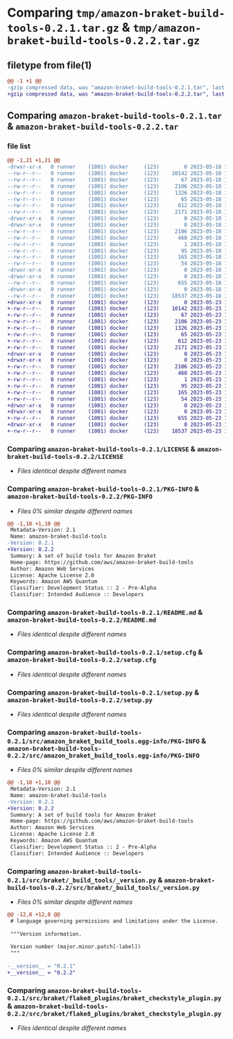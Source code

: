 # Comparing `tmp/amazon-braket-build-tools-0.2.1.tar.gz` & `tmp/amazon-braket-build-tools-0.2.2.tar.gz`

## filetype from file(1)

```diff
@@ -1 +1 @@
-gzip compressed data, was "amazon-braket-build-tools-0.2.1.tar", last modified: Thu May 18 16:04:56 2023, max compression
+gzip compressed data, was "amazon-braket-build-tools-0.2.2.tar", last modified: Tue May 23 16:06:24 2023, max compression
```

## Comparing `amazon-braket-build-tools-0.2.1.tar` & `amazon-braket-build-tools-0.2.2.tar`

### file list

```diff
@@ -1,21 +1,21 @@
-drwxr-xr-x   0 runner    (1001) docker     (123)        0 2023-05-18 16:04:56.415351 amazon-braket-build-tools-0.2.1/
--rw-r--r--   0 runner    (1001) docker     (123)    10142 2023-05-18 16:04:42.000000 amazon-braket-build-tools-0.2.1/LICENSE
--rw-r--r--   0 runner    (1001) docker     (123)       67 2023-05-18 16:04:42.000000 amazon-braket-build-tools-0.2.1/NOTICE
--rw-r--r--   0 runner    (1001) docker     (123)     2106 2023-05-18 16:04:56.415351 amazon-braket-build-tools-0.2.1/PKG-INFO
--rw-r--r--   0 runner    (1001) docker     (123)     1326 2023-05-18 16:04:42.000000 amazon-braket-build-tools-0.2.1/README.md
--rw-r--r--   0 runner    (1001) docker     (123)       65 2023-05-18 16:04:42.000000 amazon-braket-build-tools-0.2.1/pyproject.toml
--rw-r--r--   0 runner    (1001) docker     (123)      612 2023-05-18 16:04:56.415351 amazon-braket-build-tools-0.2.1/setup.cfg
--rw-r--r--   0 runner    (1001) docker     (123)     2171 2023-05-18 16:04:42.000000 amazon-braket-build-tools-0.2.1/setup.py
-drwxr-xr-x   0 runner    (1001) docker     (123)        0 2023-05-18 16:04:56.415351 amazon-braket-build-tools-0.2.1/src/
-drwxr-xr-x   0 runner    (1001) docker     (123)        0 2023-05-18 16:04:56.415351 amazon-braket-build-tools-0.2.1/src/amazon_braket_build_tools.egg-info/
--rw-r--r--   0 runner    (1001) docker     (123)     2106 2023-05-18 16:04:56.000000 amazon-braket-build-tools-0.2.1/src/amazon_braket_build_tools.egg-info/PKG-INFO
--rw-r--r--   0 runner    (1001) docker     (123)      468 2023-05-18 16:04:56.000000 amazon-braket-build-tools-0.2.1/src/amazon_braket_build_tools.egg-info/SOURCES.txt
--rw-r--r--   0 runner    (1001) docker     (123)        1 2023-05-18 16:04:56.000000 amazon-braket-build-tools-0.2.1/src/amazon_braket_build_tools.egg-info/dependency_links.txt
--rw-r--r--   0 runner    (1001) docker     (123)       95 2023-05-18 16:04:56.000000 amazon-braket-build-tools-0.2.1/src/amazon_braket_build_tools.egg-info/entry_points.txt
--rw-r--r--   0 runner    (1001) docker     (123)      165 2023-05-18 16:04:56.000000 amazon-braket-build-tools-0.2.1/src/amazon_braket_build_tools.egg-info/requires.txt
--rw-r--r--   0 runner    (1001) docker     (123)       54 2023-05-18 16:04:56.000000 amazon-braket-build-tools-0.2.1/src/amazon_braket_build_tools.egg-info/top_level.txt
-drwxr-xr-x   0 runner    (1001) docker     (123)        0 2023-05-18 16:04:56.415351 amazon-braket-build-tools-0.2.1/src/braket/
-drwxr-xr-x   0 runner    (1001) docker     (123)        0 2023-05-18 16:04:56.415351 amazon-braket-build-tools-0.2.1/src/braket/_build_tools/
--rw-r--r--   0 runner    (1001) docker     (123)      655 2023-05-18 16:04:42.000000 amazon-braket-build-tools-0.2.1/src/braket/_build_tools/_version.py
-drwxr-xr-x   0 runner    (1001) docker     (123)        0 2023-05-18 16:04:56.415351 amazon-braket-build-tools-0.2.1/src/braket/flake8_plugins/
--rw-r--r--   0 runner    (1001) docker     (123)    18537 2023-05-18 16:04:42.000000 amazon-braket-build-tools-0.2.1/src/braket/flake8_plugins/braket_checkstyle_plugin.py
+drwxr-xr-x   0 runner    (1001) docker     (123)        0 2023-05-23 16:06:24.759700 amazon-braket-build-tools-0.2.2/
+-rw-r--r--   0 runner    (1001) docker     (123)    10142 2023-05-23 16:06:15.000000 amazon-braket-build-tools-0.2.2/LICENSE
+-rw-r--r--   0 runner    (1001) docker     (123)       67 2023-05-23 16:06:15.000000 amazon-braket-build-tools-0.2.2/NOTICE
+-rw-r--r--   0 runner    (1001) docker     (123)     2106 2023-05-23 16:06:24.759700 amazon-braket-build-tools-0.2.2/PKG-INFO
+-rw-r--r--   0 runner    (1001) docker     (123)     1326 2023-05-23 16:06:15.000000 amazon-braket-build-tools-0.2.2/README.md
+-rw-r--r--   0 runner    (1001) docker     (123)       65 2023-05-23 16:06:15.000000 amazon-braket-build-tools-0.2.2/pyproject.toml
+-rw-r--r--   0 runner    (1001) docker     (123)      612 2023-05-23 16:06:24.759700 amazon-braket-build-tools-0.2.2/setup.cfg
+-rw-r--r--   0 runner    (1001) docker     (123)     2171 2023-05-23 16:06:15.000000 amazon-braket-build-tools-0.2.2/setup.py
+drwxr-xr-x   0 runner    (1001) docker     (123)        0 2023-05-23 16:06:24.755700 amazon-braket-build-tools-0.2.2/src/
+drwxr-xr-x   0 runner    (1001) docker     (123)        0 2023-05-23 16:06:24.755700 amazon-braket-build-tools-0.2.2/src/amazon_braket_build_tools.egg-info/
+-rw-r--r--   0 runner    (1001) docker     (123)     2106 2023-05-23 16:06:24.000000 amazon-braket-build-tools-0.2.2/src/amazon_braket_build_tools.egg-info/PKG-INFO
+-rw-r--r--   0 runner    (1001) docker     (123)      468 2023-05-23 16:06:24.000000 amazon-braket-build-tools-0.2.2/src/amazon_braket_build_tools.egg-info/SOURCES.txt
+-rw-r--r--   0 runner    (1001) docker     (123)        1 2023-05-23 16:06:24.000000 amazon-braket-build-tools-0.2.2/src/amazon_braket_build_tools.egg-info/dependency_links.txt
+-rw-r--r--   0 runner    (1001) docker     (123)       95 2023-05-23 16:06:24.000000 amazon-braket-build-tools-0.2.2/src/amazon_braket_build_tools.egg-info/entry_points.txt
+-rw-r--r--   0 runner    (1001) docker     (123)      165 2023-05-23 16:06:24.000000 amazon-braket-build-tools-0.2.2/src/amazon_braket_build_tools.egg-info/requires.txt
+-rw-r--r--   0 runner    (1001) docker     (123)       54 2023-05-23 16:06:24.000000 amazon-braket-build-tools-0.2.2/src/amazon_braket_build_tools.egg-info/top_level.txt
+drwxr-xr-x   0 runner    (1001) docker     (123)        0 2023-05-23 16:06:24.755700 amazon-braket-build-tools-0.2.2/src/braket/
+drwxr-xr-x   0 runner    (1001) docker     (123)        0 2023-05-23 16:06:24.755700 amazon-braket-build-tools-0.2.2/src/braket/_build_tools/
+-rw-r--r--   0 runner    (1001) docker     (123)      655 2023-05-23 16:06:15.000000 amazon-braket-build-tools-0.2.2/src/braket/_build_tools/_version.py
+drwxr-xr-x   0 runner    (1001) docker     (123)        0 2023-05-23 16:06:24.755700 amazon-braket-build-tools-0.2.2/src/braket/flake8_plugins/
+-rw-r--r--   0 runner    (1001) docker     (123)    18537 2023-05-23 16:06:15.000000 amazon-braket-build-tools-0.2.2/src/braket/flake8_plugins/braket_checkstyle_plugin.py
```

### Comparing `amazon-braket-build-tools-0.2.1/LICENSE` & `amazon-braket-build-tools-0.2.2/LICENSE`

 * *Files identical despite different names*

### Comparing `amazon-braket-build-tools-0.2.1/PKG-INFO` & `amazon-braket-build-tools-0.2.2/PKG-INFO`

 * *Files 0% similar despite different names*

```diff
@@ -1,10 +1,10 @@
 Metadata-Version: 2.1
 Name: amazon-braket-build-tools
-Version: 0.2.1
+Version: 0.2.2
 Summary: A set of build tools for Amazon Braket
 Home-page: https://github.com/aws/amazon-braket-build-tools
 Author: Amazon Web Services
 License: Apache License 2.0
 Keywords: Amazon AWS Quantum
 Classifier: Development Status :: 2 - Pre-Alpha
 Classifier: Intended Audience :: Developers
```

### Comparing `amazon-braket-build-tools-0.2.1/README.md` & `amazon-braket-build-tools-0.2.2/README.md`

 * *Files identical despite different names*

### Comparing `amazon-braket-build-tools-0.2.1/setup.cfg` & `amazon-braket-build-tools-0.2.2/setup.cfg`

 * *Files identical despite different names*

### Comparing `amazon-braket-build-tools-0.2.1/setup.py` & `amazon-braket-build-tools-0.2.2/setup.py`

 * *Files identical despite different names*

### Comparing `amazon-braket-build-tools-0.2.1/src/amazon_braket_build_tools.egg-info/PKG-INFO` & `amazon-braket-build-tools-0.2.2/src/amazon_braket_build_tools.egg-info/PKG-INFO`

 * *Files 0% similar despite different names*

```diff
@@ -1,10 +1,10 @@
 Metadata-Version: 2.1
 Name: amazon-braket-build-tools
-Version: 0.2.1
+Version: 0.2.2
 Summary: A set of build tools for Amazon Braket
 Home-page: https://github.com/aws/amazon-braket-build-tools
 Author: Amazon Web Services
 License: Apache License 2.0
 Keywords: Amazon AWS Quantum
 Classifier: Development Status :: 2 - Pre-Alpha
 Classifier: Intended Audience :: Developers
```

### Comparing `amazon-braket-build-tools-0.2.1/src/braket/_build_tools/_version.py` & `amazon-braket-build-tools-0.2.2/src/braket/_build_tools/_version.py`

 * *Files 0% similar despite different names*

```diff
@@ -12,8 +12,8 @@
 # language governing permissions and limitations under the License.
 
 """Version information.
 
 Version number (major.minor.patch[-label])
 """
 
-__version__ = "0.2.1"
+__version__ = "0.2.2"
```

### Comparing `amazon-braket-build-tools-0.2.1/src/braket/flake8_plugins/braket_checkstyle_plugin.py` & `amazon-braket-build-tools-0.2.2/src/braket/flake8_plugins/braket_checkstyle_plugin.py`

 * *Files identical despite different names*

